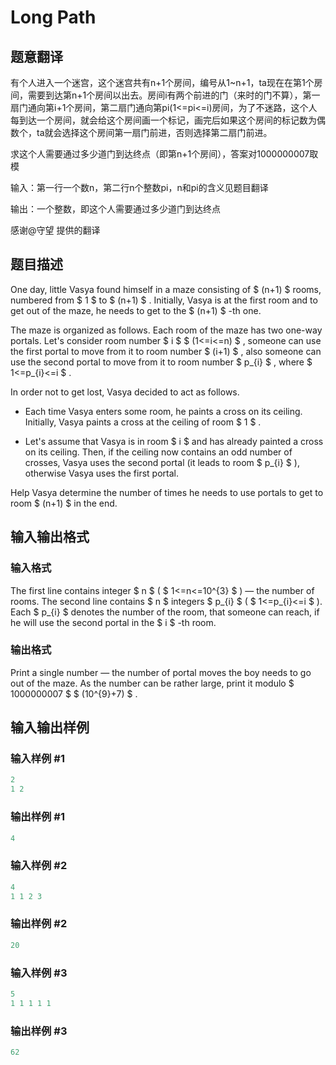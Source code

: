 # Long Path

## 题意翻译

有个人进入一个迷宫，这个迷宫共有n+1个房间，编号从1~n+1，ta现在在第1个房间，需要到达第n+1个房间以出去。房间i有两个前进的门（来时的门不算），第一扇门通向第i+1个房间，第二扇门通向第pi(1<=pi<=i)房间，为了不迷路，这个人每到达一个房间，就会给这个房间画一个标记，画完后如果这个房间的标记数为偶数个，ta就会选择这个房间第一扇门前进，否则选择第二扇门前进。

求这个人需要通过多少道门到达终点（即第n+1个房间），答案对1000000007取模

输入：第一行一个数n，第二行n个整数pi，n和pi的含义见题目翻译

输出：一个整数，即这个人需要通过多少道门到达终点

感谢@守望 提供的翻译

## 题目描述

One day, little Vasya found himself in a maze consisting of $ (n+1) $ rooms, numbered from $ 1 $ to $ (n+1) $ . Initially, Vasya is at the first room and to get out of the maze, he needs to get to the $ (n+1) $ -th one.

The maze is organized as follows. Each room of the maze has two one-way portals. Let's consider room number $ i $ $ (1<=i<=n) $ , someone can use the first portal to move from it to room number $ (i+1) $ , also someone can use the second portal to move from it to room number $ p_{i} $ , where $ 1<=p_{i}<=i $ .

In order not to get lost, Vasya decided to act as follows.

- Each time Vasya enters some room, he paints a cross on its ceiling. Initially, Vasya paints a cross at the ceiling of room $ 1 $ .

- Let's assume that Vasya is in room $ i $ and has already painted a cross on its ceiling. Then, if the ceiling now contains an odd number of crosses, Vasya uses the second portal (it leads to room $ p_{i} $ ), otherwise Vasya uses the first portal.

Help Vasya determine the number of times he needs to use portals to get to room $ (n+1) $ in the end.

## 输入输出格式

### 输入格式

The first line contains integer $ n $ ( $ 1<=n<=10^{3} $ ) — the number of rooms. The second line contains $ n $ integers $ p_{i} $ ( $ 1<=p_{i}<=i $ ). Each $ p_{i} $ denotes the number of the room, that someone can reach, if he will use the second portal in the $ i $ -th room.

### 输出格式

Print a single number — the number of portal moves the boy needs to go out of the maze. As the number can be rather large, print it modulo $ 1000000007 $ $ (10^{9}+7) $ .

## 输入输出样例

### 输入样例 #1

```cpp
2
1 2

```
### 输出样例 #1

```cpp
4

```
### 输入样例 #2

```cpp
4
1 1 2 3

```
### 输出样例 #2

```cpp
20

```
### 输入样例 #3

```cpp
5
1 1 1 1 1

```
### 输出样例 #3

```cpp
62

```
